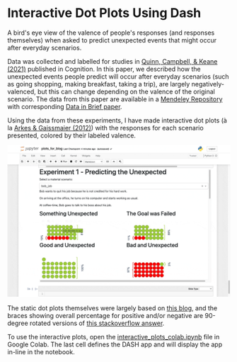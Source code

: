 # Interactive Dot Plots Using Dash

A bird's eye view of the valence of people's responses (and responses themselves) when asked to predict unexpected events that might occur after everyday scenarios. 

Data was collected and labelled for studies in [Quinn, Campbell, & Keane (2021)](https://doi.org/10.1016/j.cognition.2020.104520) published in Cognition. In this paper, we described how the unexpected events people predict will occur after everyday scenarios (such as going shopping, making breakfast, taking a trip), are largely negatively-valenced, but this can change depending on the valence of the original scenario. The data from this paper are available in a [Mendeley Repository](https://doi.org/10.17632/kkt999sn7b.1) with corresponding [Data in Brief paper](https://doi.org/10.1016/j.dib.2021.106935).

Using the data from these experiments, I have made interactive dot plots (à la [Arkes & Gaissmaier (2012)](https://doi.org/10.1177/0956797612437428)) with the responses for each scenario presented, colored by their labeled valence.

![Example Showing Expt 1](images/gif_of_expt1.gif) 

The static dot plots themselves were largely based on [this blog]( https://blog.matteoferla.com/2019/10/pictograms-with-plotly-and-fontawesome.html), and the braces showing overall percentage for positive and/or negative are 90-degree rotated versions of [this stackoverflow answer](https://stackoverflow.com/a/61454455).

To use the interactive plots, open the [interactive_plots_colab.ipynb](interactive_plots_colab.ipynb) file in Google Colab. The last cell defines the DASH app and will display the app in-line in the notebook.
